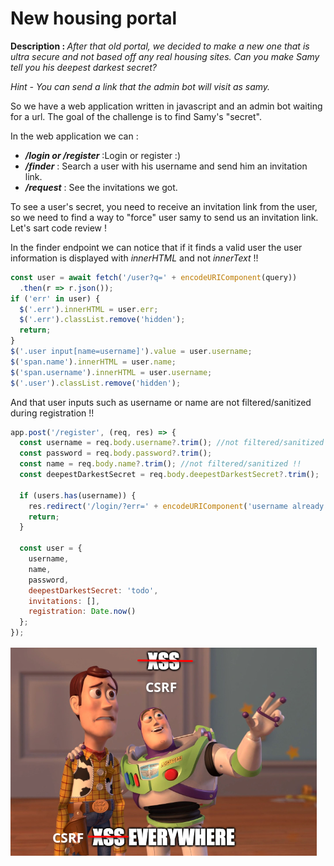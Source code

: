 <h1> New housing portal </h1>

<p> <strong> Description : </strong><i>
After that old portal, we decided to make a new one that is ultra secure and not based off any real housing sites. Can you make Samy tell you his deepest darkest secret?

Hint - You can send a link that the admin bot will visit as samy. </i> </p>

<p> So we have a web application written in javascript and an admin bot waiting for a url. The goal of the challenge is to find Samy's "secret". </p>

<p> In the web application we can : </p>
<ul>
  <li> <strong><i>/login or /register</i></strong> :Login or register :) </li>
  <li> <strong><i>/finder</i></strong> : Search a user with his username and send him an invitation link.</li>
  <li> <strong><i>/request</i></strong> : See the invitations we got.</li>
</ul>


<p> To see a user's secret, you need to receive an invitation link from the user, so we need to find a way to "force" user samy to send us an invitation link. Let's sart code review !</p>

<p> In the finder endpoint we can notice that if it finds a valid user the user information is displayed with <i>innerHTML</i> and not <i>innerText</i> !!</p>

```js
const user = await fetch('/user?q=' + encodeURIComponent(query))
  .then(r => r.json());
if ('err' in user) {
  $('.err').innerHTML = user.err;
  $('.err').classList.remove('hidden');
  return;
}
$('.user input[name=username]').value = user.username;
$('span.name').innerHTML = user.name;
$('span.username').innerHTML = user.username;
$('.user').classList.remove('hidden');
```
<p> And that user inputs such as username or name are not filtered/sanitized during registration !!</p>

```js
app.post('/register', (req, res) => {
  const username = req.body.username?.trim(); //not filtered/sanitized !!
  const password = req.body.password?.trim();
  const name = req.body.name?.trim(); //not filtered/sanitized !!
  const deepestDarkestSecret = req.body.deepestDarkestSecret?.trim();

  if (users.has(username)) {
    res.redirect('/login/?err=' + encodeURIComponent('username already exists'));
    return;
  }

  const user = {
    username,
    name,
    password,
    deepestDarkestSecret: 'todo',
    invitations: [],
    registration: Date.now()
  };
});
```

<img src=csrf-everywhere.png><img>

<p>
